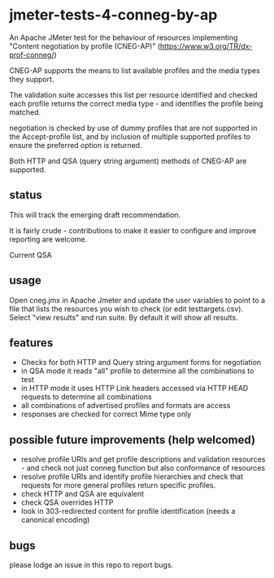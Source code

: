 # jmeter-tests-4-conneg-by-ap
An Apache JMeter test for the behaviour of resources implementing "Content negotiation by profile (CNEG-AP)" (https://www.w3.org/TR/dx-prof-conneg/)

CNEG-AP supports the means to list available profiles and the media types they support. 

The validation suite accesses this list per resource identified and checked each profile returns the correct media type - and identifies the profile being matched.

negotiation is checked by use of dummy profiles that are not supported in the Accept-profile list, and by inclusion of multiple supported profiles to ensure the preferred option is returned.

Both HTTP and QSA (query string argument) methods of CNEG-AP are supported.

## status
This will track the emerging draft recommendation.

It is fairly crude - contributions to make it easier to configure and improve reporting are welcome.

Current QSA 
## usage
Open cneg.jmx in Apache Jmeter and update the user variables to point to a file that lists the resources you wish to check (or edit testtargets.csv). Select "view results" and run suite. By default it will show all results. 

## features
* Checks for both HTTP and Query string argument forms for negotiation
* in QSA mode it reads "all" profile to determine all the combinations to test
* in HTTP mode it uses HTTP Link headers accessed via HTTP HEAD requests to determine all combinations
* all combinations of advertised profiles and formats are access
* responses are checked for correct Mime type only

## possible future improvements (help welcomed)
* resolve profile URIs and get profile descriptions and validation resources - and check not just conneg function but also conformance of resources
* resolve profile URIs and identify profile hierarchies and check that requests for more general profiles return specific profiles.
* check HTTP and QSA are equivalent
* check QSA overrides HTTP
* look in 303-redirected content for profile identification (needs a canonical encoding)

## bugs
please lodge an issue in this repo to report bugs.
